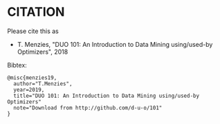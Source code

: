 # CITATION

Please cite this as

- T. Menzies, "DUO 101: An Introduction to Data Mining using/used-by Optimizers", 2018

Bibtex:

    @misc{menzies19,
      author="T.Menzies",
      year=2019,
      title="DUO 101: An Introduction to Data Mining using/used-by Optimizers"
      note="Download from http://github.com/d-u-o/101"
    }

